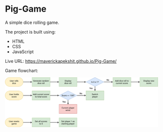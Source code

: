 # Pig-Game

A simple dice rolling game.

The project is built using:

- HTML
- CSS
- JavaScript

Live URL: https://maverickapekshit.github.io/Pig-Game/

Game flowchart:

![](https://github.com/MaverickApekshit/Pig-Game/blob/main/pig-game-flowchart.png?raw=true)
